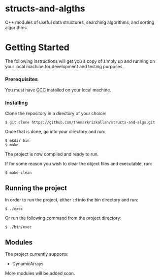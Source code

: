 # structs-and-algths
C++ modules of useful data structures, searching algorithms, and sorting algorithms. 

# Getting Started

The following instructions will get you a copy of simply up and running on your local machine for development and testing purposes.

### Prerequisites

You must have [GCC](https://gcc.gnu.org/) installed on your local machine.

### Installing

Clone the repository in a directory of your choice:

```
$ git clone https://github.com/themarkrizkallah/structs-and-algs.git
```

Once that is done, go into your directory and run:

```
$ mkdir bin
$ make
```

The project is now compiled and ready to run.

If for some reason you wish to clear the object files and executable, run:

```
$ make clean
```

## Running the project

In order to run the project, either `cd` into the bin directory and run:

```
$ ./exec
```

Or run the following command from the project directory:

```
$ ./bin/exec
```

## Modules
The project currently supports:
- DynamicArrays

More modules will be added soon.
